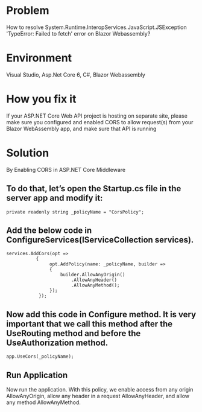 # Problem
How to resolve System.Runtime.InteropServices.JavaScript.JSException 'TypeError: Failed to fetch' error on Blazor Webassembly?

# Environment
Visual Studio, Asp.Net Core 6, C#, Blazor Webassembly

# How you fix it
If your ASP.NET Core Web API project is hosting on separate site, please make sure you configured and enabled CORS to allow request(s) from your Blazor WebAssembly app, and make sure that API is running

# Solution
By Enabling CORS in ASP.NET Core Middleware

## To do that, let’s open the Startup.cs file in the server app and modify it:
```
private readonly string _policyName = "CorsPolicy";
```

## Add the below code in ConfigureServices(IServiceCollection services).

```
services.AddCors(opt =>
           {
                opt.AddPolicy(name: _policyName, builder =>
                {
                    builder.AllowAnyOrigin()
                        .AllowAnyHeader()
                        .AllowAnyMethod();
                });
            });
```
## Now add this code in Configure method. It is very important that we call this method after the UseRouting method and before the UseAuthorization method.

```
app.UseCors(_policyName);
```



## Run Application
Now run the application. With this policy, we enable access from any origin AllowAnyOrigin, allow any header in a request AllowAnyHeader, and allow any method AllowAnyMethod. 
